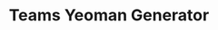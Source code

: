 ---
title: "Teams Yeoman Generator‍"
description: "Reusable React controls to use in your SharePoint Framework (SPFx) web part and extension solutions."
image: "images/tools-background-yo-teams.webp"
externalLink: "https://github.com/pnp/generator-teams"
---